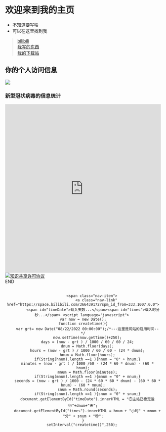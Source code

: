 # 欢迎来到我的主页
- 不知道要写啥
- 可以在这里找到我

>[bilibili](https://space.bilibili.com/366439172?spm_id_from=333.1007.0.0)  
>[我写的东西](https://docs.sakuragl.ml/#/)  
>[我的下载站](https://download.sakuragl.ml/)  

## 你的个人访问信息


<div>
  <img src="https://api.xhofe.top/ip/?line1=Welcome！&amp;line2=sakuragl.ml" />
</div>  


### 新型冠状病毒的信息统计
<iframe src="https://cn.bing.com/covidans/widget?&setlang=zh-CN&lcid=/TaiWan&mt=Map" height="545" frameborder="no" scrolling="no" border="0" width="100%"> </iframe>   
<a rel="license" href="http://creativecommons.org/licenses/by-nc-sa/4.0/"><img alt="知识共享许可协议" style="border-width:0" src="https://i.creativecommons.org/l/by-nc-sa/4.0/88x31.png" /></a><br /

# END

  
<center>
        <br />
  
            <span class="nav-item">
                <a class="nav-link" href="https://space.bilibili.com/366439172?spm_id_from=333.1007.0.0">
             <span id="timeDate">载入天数...</span><span id="times">载入时分秒...</span> <script language="javascript"> 
    var now = new Date();
    function createtime(){
        var grt= new Date("08/22/2022 00:00:00");/*---这里是网站的启用时间--*/
        now.setTime(now.getTime()+250);
        days = (now - grt ) / 1000 / 60 / 60 / 24;
        dnum = Math.floor(days);
        hours = (now - grt ) / 1000 / 60 / 60 - (24 * dnum);
        hnum = Math.floor(hours);
        if(String(hnum).length ==1 ){hnum = "0" + hnum;}
        minutes = (now - grt ) / 1000 /60 - (24 * 60 * dnum) - (60 * hnum);
        mnum = Math.floor(minutes);
        if(String(mnum).length ==1 ){mnum = "0" + mnum;}
        seconds = (now - grt ) / 1000 - (24 * 60 * 60 * dnum) - (60 * 60 * hnum) - (60 * mnum);
        snum = Math.round(seconds);
        if(String(snum).length ==1 ){snum = "0" + snum;}
        document.getElementById("timeDate").innerHTML = "⏱️主站已稳定运行"+dnum+"天";
        document.getElementById("times").innerHTML = hnum + "小时" + mnum + "分" + snum + "秒";
    }
    setInterval("createtime()",250); 

